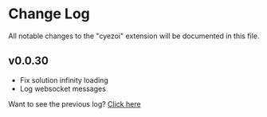 # Change Log

All notable changes to the "cyezoi" extension will be documented in this file.

## v0.0.30

- Fix solution infinity loading
- Log websocket messages

Want to see the previous log? [Click here](https://github.com/CYEZOI/cyezoi-helper/commits/main/CHANGELOG.md)
